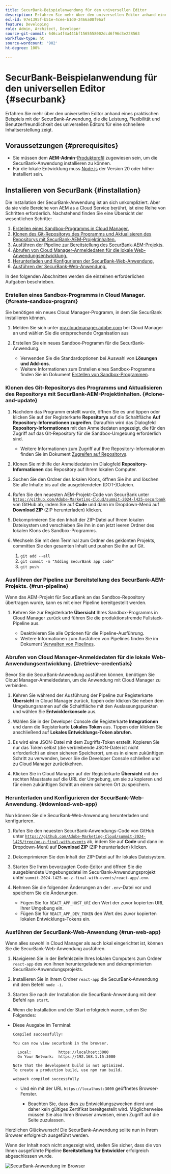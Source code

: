 ```yaml
---
title: SecurBank-Beispielanwendung für den universellen Editor
description: Erfahren Sie mehr über den universellen Editor anhand eines praktischen Beispiels mit der SecurBank-Anwendung, die die Leistung, Flexibilität und Benutzerfreundlichkeit des universellen Editors für eine schnellere Inhaltserstellung zeigt.
exl-id: 97e1395f-b51e-4cee-b1d0-2466a08f96af
feature: Developing
role: Admin, Architect, Developer
source-git-commit: 646ca4f4a441bf1565558002dcd6f96d3e228563
workflow-type: ht
source-wordcount: '902'
ht-degree: 100%

---
```


# SecurBank-Beispielanwendung für den universellen Editor {#securbank}

Erfahren Sie mehr über den universellen Editor anhand eines praktischen Beispiels mit der SecurBank-Anwendung, die die Leistung, Flexibilität und Benutzerfreundlichkeit des universellen Editors für eine schnellere Inhaltserstellung zeigt.

## Voraussetzungen {#prerequisites}

* Sie müssen dem **AEM-Admin**-[Produktprofil](/help/journey-onboarding/assign-profiles-aem.md) zugewiesen sein, um die SecurBank-Anwendung installieren zu können.
* Für die lokale Entwicklung muss [Node.js](https://nodejs.org) der Version 20 oder höher installiert sein.

## Installieren von SecurBank {#installation}

Die Installation der SecurBank-Anwendung ist an sich unkompliziert. Aber da sie viele Bereiche von AEM as a Cloud Service berührt, ist eine Reihe von Schritten erforderlich. Nachstehend finden Sie eine Übersicht der wesentlichen Schritte:

1. [Erstellen eines Sandbox-Programms in Cloud Manager.](#create-sandbox-program)
1. [Klonen des Git-Repositorys des Programms und Aktualisieren des Repositorys mit SecurBank-AEM-Projektinhalten.](#clone-and-update)
1. [Ausführen der Pipeline zur Bereitstellung des SecurBank-AEM-Projekts.](#run-pipeline)
1. [Abrufen von Cloud Manager-Anmeldedaten für die lokale Web-Anwendungsentwicklung.](#retrieve-credentials)
1. [Herunterladen und Konfigurieren der SecurBank-Web-Anwendung.](#download-web-app)
1. [Ausführen der SecurBank-Web-Anwendung.](#run-web-app)

In den folgenden Abschnitten werden die einzelnen erforderlichen Aufgaben beschrieben.

### Erstellen eines Sandbox-Programms in Cloud Manager. {#create-sandbox-program}

Sie benötigen ein neues Cloud Manager-Programm, in dem Sie SecurBank installieren können.

1. Melden Sie sich unter [my.cloudmanager.adobe.com](https://my.cloudmanager.adobe.com/ ) bei Cloud Manager an und wählen Sie die entsprechende Organisation aus

1. Erstellen Sie ein neues Sandbox-Programm für die SecurBank-Anwendung.

   * Verwenden Sie die Standardoptionen bei Auswahl von **Lösungen und Add-ons**.
   * Weitere Informationen zum Erstellen eines Sandbox-Programms finden Sie im Dokument [Erstellen von Sandbox-Programmen](/help/implementing/cloud-manager/getting-access-to-aem-in-cloud/creating-sandbox-programs.md).

### Klonen des Git-Repositorys des Programms und Aktualisieren des Repositorys mit SecurBank-AEM-Projektinhalten. {#clone-and-update}

1. Nachdem das Programm erstellt wurde, öffnen Sie es und tippen oder klicken Sie auf der Registerkarte **Repositorys** auf die Schaltfläche **Auf Repository-Informationen zugreifen**. Daraufhin wird das Dialogfeld **Repository-Informationen** mit den Anmeldedaten angezeigt, die für den Zugriff auf das Git-Repository für die Sandbox-Umgebung erforderlich sind.

   * Weitere Informationen zum Zugriff auf Ihre Repository-Informationen finden Sie im Dokument [Zugreifen auf Repositorys](/help/implementing/cloud-manager/managing-code/accessing-repos.md).

1. Klonen Sie mithilfe der Anmeldedaten im Dialogfeld **Repository-Informationen** das Repository auf Ihrem lokalen Computer.

1. Suchen Sie den Ordner des lokalen Klons, öffnen Sie ihn und löschen Sie alle Inhalte bis auf die ausgeblendeten (DOT-)Dateien.

1. Rufen Sie den neuesten AEM-Projekt-Code von SecurBank unter [`https://github.com/Adobe-Marketing-Cloud/summit-2024-l425-securbank`](https://github.com/Adobe-Marketing-Cloud/summit-2024-l425-securbank) von GitHub ab, indem Sie auf **Code** und dann im Dropdown-Menü auf **Download ZIP** (ZIP herunterladen) klicken.

1. Dekomprimieren Sie den Inhalt der ZIP-Datei auf Ihrem lokalen Dateisystem und verschieben Sie ihn in den jetzt leeren Ordner des lokalen Klons des Sandbox-Programms.

1. Wechseln Sie mit dem Terminal zum Ordner des geklonten Projekts, committen Sie den gesamten Inhalt und pushen Sie ihn auf Git.

   1. `git add --all`
   1. `git commit -m "Adding SecurBank app code"`
   1. `git push`

### Ausführen der Pipeline zur Bereitstellung des SecurBank-AEM-Projekts. {#run-pipeline}

Wenn das AEM-Projekt für SecurBank an das Sandbox-Repository übertragen wurde, kann es mit einer Pipeline bereitgestellt werden.

1. Kehren Sie zur Registerkarte **Übersicht** Ihres Sandbox-Programms in Cloud Manager zurück und führen Sie die produktionsfremde Fullstack-Pipeline aus.

   * Deaktivieren Sie alle Optionen für die Pipeline-Ausführung.
   * Weitere Informationen zum Ausführen von Pipelines finden Sie im Dokument [Verwalten von Pipelines](/help/implementing/cloud-manager/configuring-pipelines/managing-pipelines.md#running-pipelines).

### Abrufen von Cloud Manager-Anmeldedaten für die lokale Web-Anwendungsentwicklung. {#retrieve-credentials}

Bevor Sie die SecurBank-Anwendung ausführen können, benötigen Sie Cloud Manager-Anmeldedaten, um die Anwendung mit Cloud Manager zu verbinden.

1. Kehren Sie während der Ausführung der Pipeline zur Registerkarte **Übersicht** in Cloud Manager zurück, tippen oder klicken Sie neben dem Umgebungsnamen auf die Schaltfläche mit den Auslassungspunkten und wählen Sie **Entwicklerkonsole** aus.

1. Wählen Sie in der Developer Console die Registerkarte **Integrationen** und dann die Registerkarte **Lokales Token** aus. Tippen oder klicken Sie anschließend auf **Lokales Entwicklungs-Token abrufen**.

1. Es wird eine JSON-Datei mit dem Zugriffs-Token erstellt. Kopieren Sie nur das Token selbst (die verbleibende JSON-Datei ist nicht erforderlich) an einen sicheren Speicherort, um es in einem zukünftigen Schritt zu verwenden, bevor Sie die Developer Console schließen und zu Cloud Manager zurückkehren.

1. Klicken Sie in Cloud Manager auf der Registerkarte **Übersicht** mit der rechten Maustaste auf die URL der Umgebung, um sie zu kopieren und für einen zukünftigen Schritt an einem sicheren Ort zu speichern.

### Herunterladen und Konfigurieren der SecurBank-Web-Anwendung. {#download-web-app}

Nun können Sie die SecurBank-Web-Anwendung herunterladen und konfigurieren.

1. Rufen Sie den neuesten SecurBank-Anwendungs-Code von GitHub unter [`https://github.com/Adobe-Marketing-Cloud/summit-2024-l425/tree/ue-z-final-with-events`](https://github.com/Adobe-Marketing-Cloud/summit-2024-l425/tree/ue-z-final-with-events) ab, indem Sie auf **Code** und dann im Dropdown-Menü auf **Download ZIP** (ZIP herunterladen) klicken.

1. Dekomprimieren Sie den Inhalt der ZIP-Datei auf Ihr lokales Dateisystem.

1. Starten Sie Ihren bevorzugten Code-Editor und öffnen Sie die ausgeblendete Umgebungsdatei im SecurBank-Anwendungsprojekt unter `summit-2024-l425-ue-z-final-with-events/react-app/.env`.

1. Nehmen Sie die folgenden Änderungen an der `.env`-Datei vor und speichern Sie die Änderungen.

   * Fügen Sie für `REACT_APP_HOST_URI` den Wert der zuvor kopierten URL Ihrer Umgebung ein.
   * Fügen Sie für `REACT_APP_DEV_TOKEN` den Wert des zuvor kopierten lokalen Entwicklungs-Tokens ein.

### Ausführen der SecurBank-Web-Anwendung {#run-web-app}

Wenn alles sowohl in Cloud Manager als auch lokal eingerichtet ist, können Sie die SecurBank-Web-Anwendung ausführen.

1. Navigieren Sie in der Befehlszeile Ihres lokalen Computers zum Ordner `react-app` des von Ihnen heruntergeladenen und dekomprimierten SecurBank-Anwendungsprojekts.

1. Installieren Sie in Ihrem Ordner `react-app` die SecurBank-Anwendung mit dem Befehl `node -i`.

1. Starten Sie nach der Installation die SecurBank-Anwendung mit dem Befehl `npm start`.

1. Wenn die Installation und der Start erfolgreich waren, sehen Sie Folgendes:

* Diese Ausgabe im Terminal:

  ```text
  Compiled successfully!
  
  You can now view securbank in the browser.
  
    Local:            https://localhost:3000
    On Your Network:  https://192.168.1.15:3000
  
  Note that the development build is not optimized.
  To create a production build, use npm run build.
  
  webpack compiled successfully
  ```

   * Und ein mit der URL `https://localhost:3000` geöffnetes Browser-Fenster.

      * Beachten Sie, dass dies zu Entwicklungszwecken dient und daher kein gültiges Zertifikat bereitgestellt wird. Möglicherweise müssen Sie also Ihren Browser anweisen, einen Zugriff auf die Seite zuzulassen.

Herzlichen Glückwunsch! Die SecurBank-Anwendung sollte nun in Ihrem Browser erfolgreich ausgeführt werden.

Wenn der Inhalt noch nicht angezeigt wird, stellen Sie sicher, dass die von Ihnen ausgeführte Pipeline **Bereitstellung für Entwickler** erfolgreich abgeschlossen wurde.

![SecurBank-Anwendung im Browser](assets/securbank.png)
